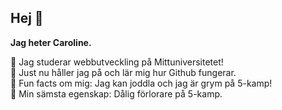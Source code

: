 ## Hej 👋
**Jag heter Caroline.**

🐙 Jag studerar webbutveckling på Mittuniversitetet!  
🐡 Just nu håller jag på och lär mig hur Github fungerar.  
🐳 Fun facts om mig: Jag kan joddla och jag är grym på 5-kamp!  
🦈 Min sämsta egenskap: Dålig förlorare på 5-kamp.  
